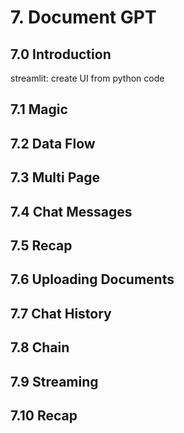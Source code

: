 # 7. Document GPT
## 7.0 Introduction
streamlit: create UI from python code
## 7.1 Magic
## 7.2 Data Flow
## 7.3 Multi Page
## 7.4 Chat Messages
## 7.5 Recap
## 7.6 Uploading Documents
## 7.7 Chat History
## 7.8 Chain
## 7.9 Streaming
## 7.10 Recap